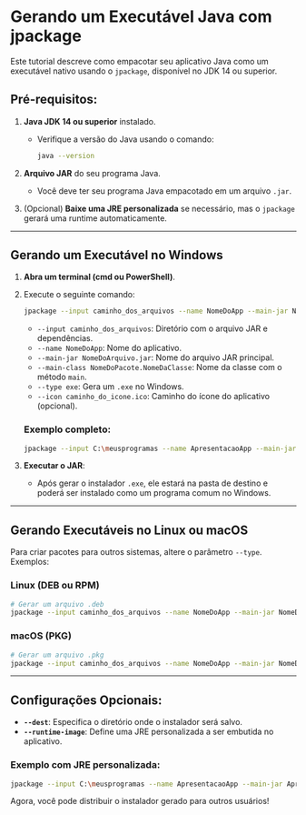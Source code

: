 
# Gerando um Executável Java com jpackage

Este tutorial descreve como empacotar seu aplicativo Java como um executável nativo usando o `jpackage`, disponível no JDK 14 ou superior.

## Pré-requisitos:
1. **Java JDK 14 ou superior** instalado.
   - Verifique a versão do Java usando o comando:
     ```bash
     java --version
     ```

2. **Arquivo JAR** do seu programa Java.
   - Você deve ter seu programa Java empacotado em um arquivo `.jar`.

3. (Opcional) **Baixe uma JRE personalizada** se necessário, mas o `jpackage` gerará uma runtime automaticamente.

---

## Gerando um Executável no Windows

1. **Abra um terminal (cmd ou PowerShell)**.

2. Execute o seguinte comando:

   ```bash
   jpackage --input caminho_dos_arquivos --name NomeDoApp --main-jar NomeDoArquivo.jar --main-class NomeDoPacote.NomeDaClasse --type exe --icon caminho_do_icone.ico
   ```

   - `--input caminho_dos_arquivos`: Diretório com o arquivo JAR e dependências.
   - `--name NomeDoApp`: Nome do aplicativo.
   - `--main-jar NomeDoArquivo.jar`: Nome do arquivo JAR principal.
   - `--main-class NomeDoPacote.NomeDaClasse`: Nome da classe com o método `main`.
   - `--type exe`: Gera um `.exe` no Windows.
   - `--icon caminho_do_icone.ico`: Caminho do ícone do aplicativo (opcional).

   ### Exemplo completo:
   ```bash
   jpackage --input C:\meusprogramas --name ApresentacaoApp --main-jar Apresentacao.jar --main-class Apresentacao --type exe --icon C:\meusprogramas\icone.ico
   ```

3. **Executar o JAR**:
   - Após gerar o instalador `.exe`, ele estará na pasta de destino e poderá ser instalado como um programa comum no Windows.

---

## Gerando Executáveis no Linux ou macOS

Para criar pacotes para outros sistemas, altere o parâmetro `--type`. Exemplos:

### Linux (DEB ou RPM)
```bash
# Gerar um arquivo .deb
jpackage --input caminho_dos_arquivos --name NomeDoApp --main-jar NomeDoArquivo.jar --main-class NomeDoPacote.NomeDaClasse --type deb --icon caminho_do_icone.png
```

### macOS (PKG)
```bash
# Gerar um arquivo .pkg
jpackage --input caminho_dos_arquivos --name NomeDoApp --main-jar NomeDoArquivo.jar --main-class NomeDoPacote.NomeDaClasse --type pkg --icon caminho_do_icone.icns
```

---

## Configurações Opcionais:
- **`--dest`**: Especifica o diretório onde o instalador será salvo.
- **`--runtime-image`**: Define uma JRE personalizada a ser embutida no aplicativo.

### Exemplo com JRE personalizada:
```bash
jpackage --input C:\meusprogramas --name ApresentacaoApp --main-jar Apresentacao.jar --main-class Apresentacao --type exe --dest C:\instaladores --runtime-image C:\meusprogramas\jre
```

Agora, você pode distribuir o instalador gerado para outros usuários!
